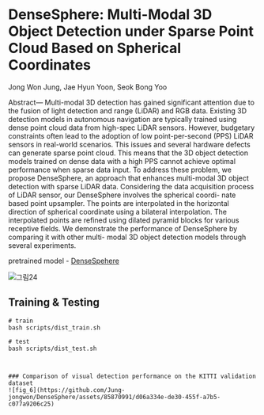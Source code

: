 # DenseSphere: Multi-Modal 3D Object Detection under Sparse Point Cloud Based on Spherical Coordinates

Jong Won Jung, Jae Hyun Yoon, Seok Bong Yoo

Abstract— Multi-modal 3D detection has gained significant
attention due to the fusion of light detection and range (LiDAR)
and RGB data. Existing 3D detection models in autonomous
navigation are typically trained using dense point cloud data
from high-spec LiDAR sensors. However, budgetary constraints
often lead to the adoption of low point-per-second (PPS)
LiDAR sensors in real-world scenarios. This issues and several
hardware defects can generate sparse point cloud. This means
that the 3D object detection models trained on dense data with a
high PPS cannot achieve optimal performance when sparse data
input. To address these problem, we propose DenseSphere, an
approach that enhances multi-modal 3D object detection with
sparse LiDAR data. Considering the data acquisition process of
LiDAR sensor, our DenseSphere involves the spherical coordi-
nate based point upsampler. The points are interpolated in the
horizontal direction of spherical coordinate using a bilateral
interpolation. The interpolated points are refined using dilated
pyramid blocks for various receptive fields. We demonstrate the
performance of DenseSphere by comparing it with other multi-
modal 3D object detection models through several experiments.

pretrained model - [DenseSpehere](https://drive.google.com/file/d/1edJFqp9LXBWVtH6aY-gt4hI8GTLyROS6/view?usp=drive_link)


![그림24](https://github.com/Jung-jongwon/DenseSphere/assets/85870991/bd03c01b-9322-4ea1-bfeb-9bac9e23b432)


## Training & Testing
```
# train
bash scripts/dist_train.sh

# test
bash scripts/dist_test.sh



### Comparison of visual detection performance on the KITTI validation dataset
![fig_6](https://github.com/Jung-jongwon/DenseSphere/assets/85870991/d06a334e-de30-455f-a7b5-c077a9206c25)
